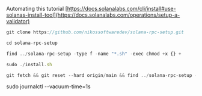 Automating this tutorial
[https://docs.solanalabs.com/cli/install#use-solanas-install-tool](https://docs.solanalabs.com/operations/setup-a-validator)

```js
git clone https://github.com/nikossoftwaredev/solana-rpc-setup.git
```

```js
cd solana-rpc-setup
```

```js
find ../solana-rpc-setup -type f -name "*.sh" -exec chmod +x {} +
```

```js
sudo ./install.sh
```

```js
git fetch && git reset --hard origin/main && find ../solana-rpc-setup -type f -name "*.sh" -exec chmod +x {} +
```

sudo journalctl --vacuum-time=1s
